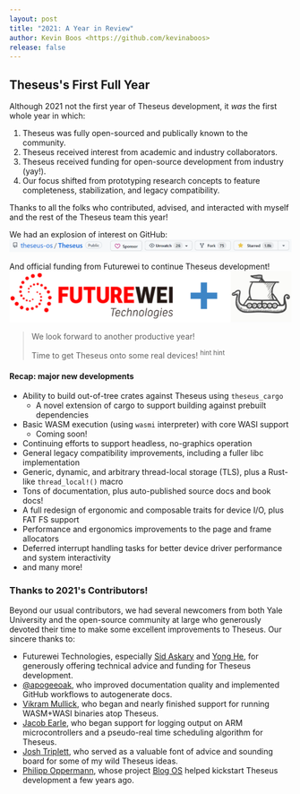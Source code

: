 ```yaml
---
layout: post
title: "2021: A Year in Review"
author: Kevin Boos <https://github.com/kevinaboos>
release: false
---
```


## Theseus's First Full Year 

Although 2021 not the first year of Theseus development, it _was_ the first whole year in which:
1. Theseus was fully open-sourced and publically known to the community.
2. Theseus received interest from academic and industry collaborators.
3. Theseus received funding for open-source development from industry (yay!).
4. Our focus shifted from prototyping research concepts to feature completeness, stabilization, and legacy compatibility.

Thanks to all the folks who contributed, advised, and interacted with myself and the rest of the Theseus team this year! 

We had an explosion of interest on GitHub:
![theseus-github-screenshot](/images/2022-posts/theseus-github-sshot.png)

And official funding from Futurewei to continue Theseus development!
![Futurewei plus Theseus collab](/images/2022-posts/futurewei_plus_theseus.png)



> We look forward to another productive year!
>
> Time to get Theseus onto some real devices! <sup>hint hint</sup>

#### Recap: major new developments
* Ability to build out-of-tree crates against Theseus using `theseus_cargo`
    * A novel extension of cargo to support building against prebuilt dependencies 
* Basic WASM execution (using `wasmi` interpreter) with core WASI support
    * Coming soon!
* Continuing efforts to support headless, no-graphics operation
* General legacy compatibility improvements, including a fuller libc implementation
* Generic, dynamic, and arbitrary thread-local storage (TLS), plus a Rust-like `thread_local!()` macro
* Tons of documentation, plus auto-published source docs and book docs!
* A full redesign of ergonomic and composable traits for device I/O, plus FAT FS support
* Performance and ergonomics improvements to the page and frame allocators
* Deferred interrupt handling tasks for better device driver performance and system interactivity  
* and many more!



### Thanks to 2021's Contributors!

Beyond our usual contributors, we had several newcomers from both Yale University and the open-source community at large who generously devoted their time to make some excellent improvements to Theseus. 
Our sincere thanks to:
 * Futurewei Technologies, especially [Sid Askary](https://www.linkedin.com/in/sid-askary-21a962) and [Yong He](https://www.linkedin.com/in/yong-he-1334902), for generously offering technical advice and funding for Theseus development.
 * [@apogeeoak](https://github.com/apogeeoak), who improved documentation quality and implemented GitHub workflows to autogenerate docs.
 * [Vikram Mullick](https://github.com/vikrammullick), who began and nearly finished support for running WASM+WASI binaries atop Theseus.
 * [Jacob Earle](https://github.com/jacob-earle), who began support for logging output on ARM microcontrollers and a pseudo-real time scheduling algorithm for Theseus.
 * [Josh Triplett](https://github.com/joshtriplett), who served as a valuable font of advice and sounding board for some of my wild Theseus ideas.
 * [Philipp Oppermann](https://github.com/phil-opp), whose project [Blog OS](https://os.phil-opp.com/) helped kickstart Theseus development a few years ago.
